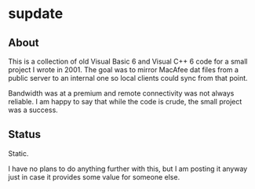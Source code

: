 # supdate

## About

This is a collection of old Visual Basic 6 and Visual C++ 6 code for 
a small project I wrote in 2001. The goal was to mirror MacAfee dat files from a 
public server to an internal one so local clients could sync from that point.

Bandwidth was at a premium and remote connectivity was not always reliable. I am
happy to say that while the code is crude, the small project was a success.

## Status

Static. 

I have no plans to do anything further with this, but I am posting it anyway
just in case it provides some value for someone else.
